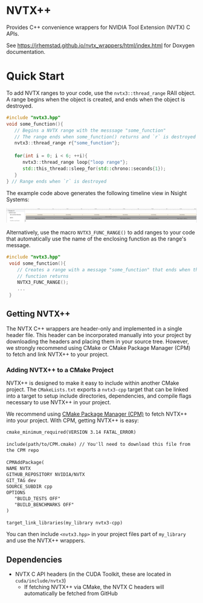 # NVTX++

Provides C++ convenience wrappers for NVIDIA Tool Extension (NVTX) C APIs. 

See https://jrhemstad.github.io/nvtx_wrappers/html/index.html for Doxygen documentation.

  # Quick Start
 
  To add NVTX ranges to your code, use the `nvtx3::thread_range` RAII object. A
  range begins when the object is created, and ends when the object is
  destroyed.
 
  ```c++
  #include "nvtx3.hpp"
  void some_function(){
     // Begins a NVTX range with the messsage "some_function"
     // The range ends when some_function() returns and `r` is destroyed
     nvtx3::thread_range r{"some_function"};
  
     for(int i = 0; i < 6; ++i){
        nvtx3::thread_range loop{"loop range"};
        std::this_thread::sleep_for(std::chrono::seconds{1});
     }
  } // Range ends when `r` is destroyed
  ```

  The example code above generates the following timeline view in Nsight Systems:

  ![alt text](https://raw.githubusercontent.com/jrhemstad/nvtx_wrappers/master/docs/example_range.png "Example NVTX Ranges")
  
  Alternatively, use the macro `NVTX3_FUNC_RANGE()` to add
  ranges to your code that automatically use the name of the enclosing function
  as the range's message.
 
 ```c++
 #include "nvtx3.hpp"
  void some_function(){
     // Creates a range with a message "some_function" that ends when the enclosing
     // function returns
     NVTX3_FUNC_RANGE();
     ...
  }
  ```

  ## Getting NVTX++

  The NVTX C++ wrappers are header-only and implemented in a single header file.
  This header can be incorporated manually into your project by downloading the headers and placing them in your source tree. 
  However, we strongly recommend using CMake or CMake Package Manager (CPM) to fetch and link NVTX++ to your project.

  ### Adding NVTX++ to a CMake Project

  NVTX++ is designed to make it easy to include within another CMake project. 
  The `CMakeLists.txt` exports a `nvtx3-cpp` target that can be linked into a target to setup include directories, dependencies, and compile flags necessary to use NVTX++ in your project.

  We recommend using [CMake Package Manager (CPM)](https://github.com/cpm-cmake/CPM.cmake#adding-cpm) to fetch NVTX++ into your project. With CPM, getting NVTX++ is easy:

  ```
  cmake_minimum_required(VERSION 3.14 FATAL_ERROR)

  include(path/to/CPM.cmake) // You'll need to download this file from the CPM repo

  CPMAddPackage(
  NAME NVTX
  GITHUB_REPOSITORY NVIDIA/NVTX
  GIT_TAG dev
  SOURCE_SUBDIR cpp
  OPTIONS
     "BUILD_TESTS OFF"
     "BUILD_BENCHMARKS OFF"
)

target_link_libraries(my_library nvtx3-cpp)
```

You can then include `<nvtx3.hpp>` in your project files part of `my_library` and use the NVTX++ wrappers.


  ## Dependencies
  - NVTX C API headers (in the CUDA Toolkit, these are located in `cuda/include/nvtx3`)
     - If fetching NVTX++ via CMake, the NVTX C headers will automatically be fetched from GitHub

